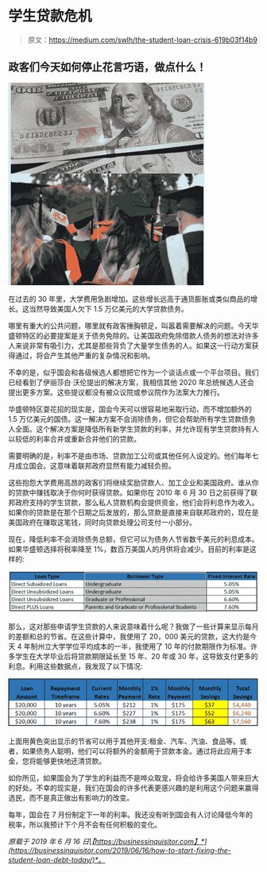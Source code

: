 # 学生贷款危机

> 原文：<https://medium.com/swlh/the-student-loan-crisis-619b03f14b9>

## 政客们今天如何停止花言巧语，做点什么！

![](img/3c72c4542b018ae3b420972e2bd83403.png)

在过去的 30 年里，大学费用急剧增加。这些增长远高于通货膨胀或类似商品的增长。这当然导致美国人欠下 1.5 万亿美元的大学贷款债务。

哪里有重大的公共问题，哪里就有政客捶胸顿足，叫嚣着需要解决的问题。今天华盛顿特区的必要提案是关于债务免除的。让美国政府免除借款人债务的想法对许多人来说非常有吸引力，尤其是那些背负了大量学生债务的人。如果这一行动方案获得通过，将会产生其他严重的复杂情况和影响。

不幸的是，似乎国会和各级候选人都想把它作为一个谈话点或一个平台项目。我们已经看到了伊丽莎白·沃伦提出的解决方案，我相信其他 2020 年总统候选人还会提出更多方案。这些提议都没有被众议院或参议院作为法案大力推行。

华盛顿特区耍花招的现实是，国会今天可以很容易地采取行动，而不增加额外的 1.5 万亿美元的国债。这一解决方案不会消除债务，但它会帮助所有学生贷款债务人全面。这个解决方案是降低所有新学生贷款的利率，并允许现有学生贷款持有人以较低的利率合并或重新合并他们的贷款。

需要明确的是，利率不是由市场、贷款加工公司或其他任何人设定的。他们每年七月成立国会。这意味着联邦政府显然有能力减轻负担。

这些抱怨大学费用高昂的政客们将继续奖励贷款人、加工企业和美国政府。谁从你的贷款中赚钱取决于你何时获得贷款。如果你在 2010 年 6 月 30 日之前获得了联邦政府支持的学生贷款，那么私人贷款机构会提供资金，他们会将利息作为收入。如果你的贷款是在那个日期之后发放的，那么贷款是直接来自联邦政府的，现在是美国政府在赚取这笔钱，同时向贷款处理公司支付一小部分。

现在，降低利率不会消除债务总额，但它可以为债务人节省数千美元的利息成本。如果华盛顿选择将税率降至 1%，数百万美国人的月供将会减少。目前的利率是这样的:

![](img/c288922311a3d1395c54105e9bc2981b.png)

那么，这对那些申请学生贷款的人来说意味着什么呢？我做了一些计算来显示每月的差额和总的节省。在这些计算中，我使用了 20，000 美元的贷款，这大约是今天 4 年制州立大学学位平均成本的一半，我使用了 10 年的付款期限作为标准。许多学生在大学毕业后将贷款期限延长至 15 年、20 年或 30 年，这导致支付更多的利息。利用这些数据点，我发现了以下情况:

![](img/3e58d063ce583f370689f8a17acbb548.png)

上面用黄色突出显示的节省可以用于其他开支:租金、汽车、汽油、食品等。或者，如果债务人聪明，他们可以将额外的金额用于贷款本金。通过将此应用于本金，您将能够更快地还清贷款。

如你所见，如果国会为了学生的利益而不是哗众取宠，将会给许多美国人带来巨大的好处。不幸的现实是，我们在国会的许多代表更感兴趣的是利用这个问题来赢得选民，而不是真正做出有影响力的改变。

每年，国会在 7 月份制定下一年的利率。我还没有听到国会有人讨论降低今年的税率，所以我预计下个月不会有任何积极的变化。

*原载于 2019 年 6 月 16 日*[*【https://businessinquisitor.com】*](https://businessinquisitor.com/2019/06/16/how-to-start-fixing-the-student-loan-debt-today/)*。*